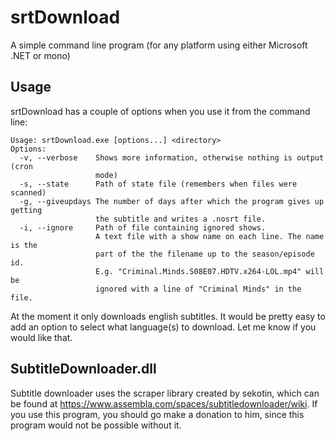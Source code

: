 srtDownload
===========

A simple command line program (for any platform using either Microsoft .NET or mono)

Usage
-----

srtDownload has a couple of options when you use it from the command line:

	Usage: srtDownload.exe [options...] <directory>
	Options:
	  -v, --verbose    Shows more information, otherwise nothing is output (cron
	                   mode)
	  -s, --state      Path of state file (remembers when files were scanned)
	  -g, --giveupdays The number of days after which the program gives up getting
	                   the subtitle and writes a .nosrt file.
	  -i, --ignore     Path of file containing ignored shows.
	                   A text file with a show name on each line. The name is the
	                   part of the the filename up to the season/episode id.
	                   E.g. "Criminal.Minds.S08E07.HDTV.x264-LOL.mp4" will be
	                   ignored with a line of "Criminal Minds" in the file.

At the moment it only downloads english subtitles. It would be pretty easy to add an option to select what language(s) to download. Let me know if you would like that.

SubtitleDownloader.dll
----------------------

Subtitle downloader uses the scraper library created by sekotin, which can be found at https://www.assembla.com/spaces/subtitledownloader/wiki. If you use this program, you should go make a donation to him, since this program would not be possible without it.